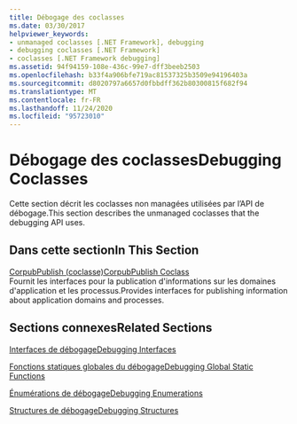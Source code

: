 ```yaml
---
title: Débogage des coclasses
ms.date: 03/30/2017
helpviewer_keywords:
- unmanaged coclasses [.NET Framework], debugging
- debugging coclasses [.NET Framework]
- coclasses [.NET Framework debugging]
ms.assetid: 94f94159-108e-436c-99e7-dff3beeb2503
ms.openlocfilehash: b33f4a906bfe719ac81537325b3509e94196403a
ms.sourcegitcommit: d8020797a6657d0fbbdff362b80300815f682f94
ms.translationtype: MT
ms.contentlocale: fr-FR
ms.lasthandoff: 11/24/2020
ms.locfileid: "95723010"
---
```

# <a name="debugging-coclasses"></a><span data-ttu-id="d01ba-102">Débogage des coclasses</span><span class="sxs-lookup"><span data-stu-id="d01ba-102">Debugging Coclasses</span></span>

<span data-ttu-id="d01ba-103">Cette section décrit les coclasses non managées utilisées par l’API de débogage.</span><span class="sxs-lookup"><span data-stu-id="d01ba-103">This section describes the unmanaged coclasses that the debugging API uses.</span></span>  
  
## <a name="in-this-section"></a><span data-ttu-id="d01ba-104">Dans cette section</span><span class="sxs-lookup"><span data-stu-id="d01ba-104">In This Section</span></span>  

 [<span data-ttu-id="d01ba-105">CorpubPublish (coclasse)</span><span class="sxs-lookup"><span data-stu-id="d01ba-105">CorpubPublish Coclass</span></span>](corpubpublish-coclass.md)  
 <span data-ttu-id="d01ba-106">Fournit les interfaces pour la publication d'informations sur les domaines d'application et les processus.</span><span class="sxs-lookup"><span data-stu-id="d01ba-106">Provides interfaces for publishing information about application domains and processes.</span></span>  
  
## <a name="related-sections"></a><span data-ttu-id="d01ba-107">Sections connexes</span><span class="sxs-lookup"><span data-stu-id="d01ba-107">Related Sections</span></span>  

 [<span data-ttu-id="d01ba-108">Interfaces de débogage</span><span class="sxs-lookup"><span data-stu-id="d01ba-108">Debugging Interfaces</span></span>](debugging-interfaces.md)  
  
 [<span data-ttu-id="d01ba-109">Fonctions statiques globales du débogage</span><span class="sxs-lookup"><span data-stu-id="d01ba-109">Debugging Global Static Functions</span></span>](debugging-global-static-functions.md)  
  
 [<span data-ttu-id="d01ba-110">Énumérations de débogage</span><span class="sxs-lookup"><span data-stu-id="d01ba-110">Debugging Enumerations</span></span>](debugging-enumerations.md)  
  
 [<span data-ttu-id="d01ba-111">Structures de débogage</span><span class="sxs-lookup"><span data-stu-id="d01ba-111">Debugging Structures</span></span>](debugging-structures.md)
